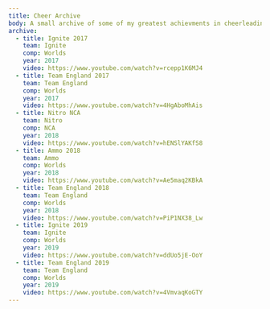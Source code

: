 ```yaml
---
title: Cheer Archive
body: A small archive of some of my greatest achievments in cheerleading with the best teams and people in the country
archive:
  - title: Ignite 2017
    team: Ignite
    comp: Worlds
    year: 2017
    video: https://www.youtube.com/watch?v=rcepp1K6MJ4
  - title: Team England 2017
    team: Team England
    comp: Worlds
    year: 2017
    video: https://www.youtube.com/watch?v=4HgAboMhAis
  - title: Nitro NCA
    team: Nitro
    comp: NCA
    year: 2018
    video: https://www.youtube.com/watch?v=hENSlYAKfS8
  - title: Ammo 2018
    team: Ammo
    comp: Worlds
    year: 2018
    video: https://www.youtube.com/watch?v=Ae5maq2KBkA
  - title: Team England 2018
    team: Team England
    comp: Worlds
    year: 2018
    video: https://www.youtube.com/watch?v=PiP1NX38_Lw
  - title: Ignite 2019
    team: Ignite
    comp: Worlds
    year: 2019
    video: https://www.youtube.com/watch?v=ddUo5jE-OoY
  - title: Team England 2019
    team: Team England
    comp: Worlds
    year: 2019
    video: https://www.youtube.com/watch?v=4VmvaqKoGTY
---
```

